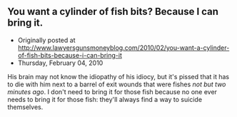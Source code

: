 ## You want a cylinder of fish bits? Because I can bring it.

 * Originally posted at http://www.lawyersgunsmoneyblog.com/2010/02/you-want-a-cylinder-of-fish-bits-because-i-can-bring-it
 * Thursday, February 04, 2010

His brain may not know the idiopathy of his idiocy, but it's pissed that it has to die with him next to a barrel of exit wounds that were fishes _not but two minutes ago_.    I don't need to bring it for those fish because no one 
ever 
needs to bring it for those fish: they'll always find a way to suicide themselves.